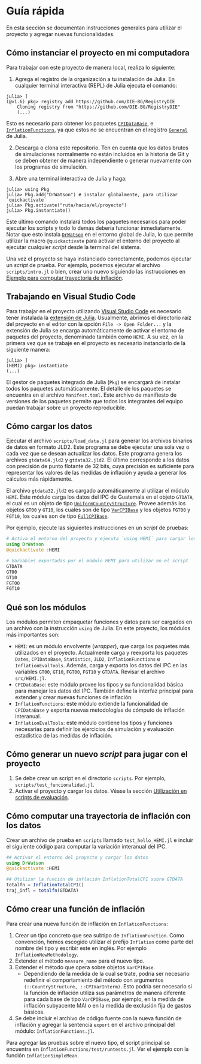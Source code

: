# Guía rápida

En esta sección se documentan instrucciones generales para utilizar el proyecto y agregar nuevas funcionalidades. 

## Cómo instanciar el proyecto en mi computadora

Para trabajar con este proyecto de manera local, realiza lo siguiente:

1. Agrega el registro de la organización a tu instalación de Julia. En cualquier terminal interactiva (REPL) de Julia ejecuta el comando: 
```julia-repl
julia> ]
(@v1.6) pkg> registry add https://github.com/DIE-BG/RegistryDIE
    Cloning registry from "https://github.com/DIE-BG/RegistryDIE"
    (...)
``` 
Esto es necesario para obtener los paquetes [`CPIDataBase`](https://github.com/DIE-BG/CPIDataBase.jl), e [`InflationFunctions`](https://github.com/DIE-BG/InflationFunctions.jl), ya que estos no se encuentran en el registro [`General`](https://github.com/JuliaRegistries/General) de Julia.
 
2. Descarga o clona este repositorio. Ten en cuenta que los datos brutos de simulaciones normalmente no están incluidos en la historia de Git y se deben obtener de manera independiente o generar nuevamente con los programas de simulación.

3. Abre una terminal interactiva de Julia y haga: 
```julia-repl
julia> using Pkg
julia> Pkg.add("DrWatson") # instalar globalmente, para utilizar `quickactivate`
julia> Pkg.activate("ruta/hacia/el/proyecto")
julia> Pkg.instantiate()
```

Este último comando instalará todos los paquetes necesarios para poder ejecutar los scripts y todo lo demás debería funcionar inmediatamente. Notar que esto instala [`DrWatson`](https://juliadynamics.github.io/DrWatson.jl/stable/) en el entorno global de Julia, lo que permite utilizar la macro `@quickactivate` para activar el entorno del proyecto al ejecutar cualquier *script* desde la terminal del sistema. 

Una vez el proyecto se haya instanciado correctamente, podemos ejecutar un *script* de prueba. Por ejemplo, podemos ejecutar el archivo `scripts/intro.jl` o bien, crear uno nuevo siguiendo las instrucciones en [Ejemplo para computar trayectoria de inflación](@ref).

## Trabajando en Visual Studio Code
Para trabajar en el proyecto utilizando [Visual Studio Code](https://code.visualstudio.com/) es necesario tener instalada la [extensión de Julia](https://www.julia-vscode.org/). Usualmente, abrimos el directorio raíz del proyecto en el editor con la opción `File -> Open Folder...` y la extensión de Julia se encarga automáticamente de activar el entorno de paquetes del proyecto, denominado también como `HEMI`. A su vez, en la primera vez que se trabaje en el proyecto es necesario instanciarlo de la siguiente manera:

```julia-repl
julia> ]
(HEMI) pkg> instantiate
(...)
```

El gestor de paquetes integrado de Julia (`Pkg`) se encargará de instalar todos los paquetes automáticamente. El detalle de los paquetes se encuentra en el archivo `Manifest.toml`. Este archivo de manifiesto de versiones de los paquetes permite que todos los integrantes del equipo puedan trabajar sobre un proyecto reproducible. 


## Cómo cargar los datos
Ejecutar el archivo `scripts/load_data.jl` para generar los archivos binarios de datos en formato JLD2. Este programa se debe ejecutar una sola vez o cada vez que se desean actualizar los datos. Este programa genera los archivos `gtdata64.jld2` y `gtdata32.jld2`. El último corresponde a los datos con precisión de punto flotante de 32 bits, cuya precisión es suficiente para representar los valores de las medidas de inflación y ayuda a generar los cálculos más rápidamente. 

El archivo `gtdata32.jld2` es cargado automáticamente al utilizar el módulo `HEMI`. Este módulo carga los datos del IPC de Guatemala en el objeto `GTDATA`, el cual es un objeto de tipo [`UniformCountryStructure`](@ref). Provee además los objetos `GT00` y `GT10`, los cuales son de tipo [`VarCPIBase`](@ref) y los objetos `FGT00` y `FGT10`, los cuales son de tipo [`FullCPIBase`](@ref).

Por ejemplo, ejecute las siguientes instrucciones en un *script* de pruebas: 

```julia 
# Activa el entorno del proyecto y ejecuta `using HEMI` para cargar los datos
using DrWatson
@quickactivate :HEMI

# Variables exportadas por el módulo HEMI para utilizar en el script
GTDATA
GT00
GT10
FGT00
FGT10
```

## Qué son los módulos

Los módulos permiten empaquetar funciones y datos para ser cargados en un
archivo con la instrucción `using` de Julia. En este proyecto, los módulos más importantes son: 
- `HEMI`: es un módulo envolvente (*wrapper*), que carga los paquetes más utilizados en el proyecto. Actualmente carga y reexporta los paquetes `Dates`, `CPIDataBase`, `Statistics`, `JLD2`, `InflationFunctions` e `InflationEvalTools`. Además, carga y exporta los datos del IPC en las variables `GT00`, `GT10`, `FGT00`, `FGT10` y `GTDATA`. Revisar el archivo `src/HEMI.jl`.
- `CPIDataBase`: este módulo provee los tipos y su funcionalidad básica para manejar los datos del IPC. También define la interfaz principal para extender y crear nuevas funciones de inflación. 
- `InflationFunctions`: este módulo extiende la funcionalidad de `CPIDataBase` y exporta nuevas metodologías de cómputo de inflación interanual. 
- `InflationEvalTools`: este módulo contiene los tipos y funciones necesarias para definir los ejercicios de simulación y evaluación estadística de las medidas de inflación. 

## Cómo generar un nuevo *script* para jugar con el proyecto 

1. Se debe crear un script en el directorio `scripts`. Por ejemplo, `scripts/test_funcionalidad.jl`. 
2. Activar el proyecto y cargar los datos. Véase la sección [Utilización en scripts de evaluación](@ref).


## Cómo computar una trayectoria de inflación con los datos

Crear un archivo de prueba en `scripts` llamado `test_hello_HEMI.jl` e incluir el siguiente código para computar la variación interanual del IPC.

```julia 
## Activar el entorno del proyecto y cargar los datos
using DrWatson
@quickactivate :HEMI

## Utilizar la función de inflación InflationTotalCPI sobre GTDATA
totalfn = InflationTotalCPI()
traj_infl = totalfn(GTDATA)
```


## Cómo crear una función de inflación

Para crear una nueva función de inflación en `InflationFunctions`: 

1. Crear un tipo concreto que sea subtipo de `InflationFunction`. Como convención, hemos escogido utilizar el prefijo `Inflation` como parte del nombre del tipo y escribir este en inglés. Por ejemplo `InflationNewMethodology`.
2. Extender el método `measure_name` para el nuevo tipo.
3. Extender el método que opera sobre objetos `VarCPIBase`. 
   * Dependiendo de la medida de la cual se trate, podría ser necesario redefinir el comportamiento del método con argumentos `(::CountryStructure, ::CPIVarInterm)`. Esto podría ser necesario si la función de inflación utiliza sus parámetros de manera diferente para cada base de tipo `VarCPIBase`, por ejemplo, en la medida de inflación subyacente MAI o en la medida de exclusión fija de gastos básicos. 
4. Se debe incluir el archivo de código fuente con la nueva función de inflación y agregar la sentencia `export` en el archivo principal del módulo: `InflationFunctions.jl`.

Para agregar las pruebas sobre el nuevo tipo, el script principal se encuentra en `InflationFunctions/test/runtests.jl`. Ver el ejemplo con la función `InflationSimpleMean`.
